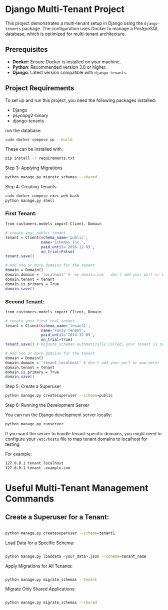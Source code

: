# Django Multi-Tenant Project

This project demonstrates a multi-tenant setup in Django using the `django-tenants` package. The configuration uses Docker to manage a PostgreSQL database, which is optimized for multi-tenant architecture.

## Prerequisites

- **Docker**: Ensure Docker is installed on your machine.
- **Python**: Recommended version 3.8 or higher.
- **Django**: Latest version compatible with `django-tenants`.

## Project Requirements

To set up and run this project, you need the following packages installed:

- Django
- psycopg2-binary
- django-tenants

run the database:

```bash
sudo docker-compose up --build
```


These can be installed with:

```bash
pip install -r requirements.txt
```

Step 3: Applying Migrations

```bash
python manage.py migrate_schemas --shared
```


Step 4: Creating Tenants


```bash
sudo docker-compose exec web bash
python manage.py shell
```

### First Tenant:
```bash
from customers.models import Client, Domain

# create your public tenant
tenant = Client(schema_name='public',
                name='Schemas Inc.',
                paid_until='2016-12-05',
                on_trial=False)
tenant.save()

# Add one or more domains for the tenant
domain = Domain()
domain.domain = 'localhost' # `my-domain.com`  don't add your port or www here! on a local server you'll want to use localhost here
domain.tenant = tenant
domain.is_primary = True
domain.save()
```


### Second Tenant:
```bash
from customers.models import Client, Domain

# create your first real tenant
tenant = Client(schema_name='tenant1',
                name='Fonzy Tenant',
                paid_until='2014-12-05',
                on_trial=True)
tenant.save() # migrate_schemas automatically called, your tenant is ready to be used!

# Add one or more domains for the tenant
domain = Domain()
domain.domain = 'tenant.localhost' # don't add your port or www here!
domain.tenant = tenant
domain.is_primary = True
domain.save()
```

Step 5: Create a Superuser


```bash
python manage.py createsuperuser --schema=public
```

Step 6: Running the Development Server

You can run the Django development server locally:

```bash
python manage.py runserver
```

If you want the server to handle tenant-specific domains, you might need to configure your `/etc/hosts` file to map tenant domains to localhost for testing.

For example:

```bash
127.0.0.1 tenant.localhost
127.0.0.1 tenant`.example.com
```


# Useful Multi-Tenant Management Commands

## Create a Superuser for a Tenant:

```bash

python manage.py createsuperuser --schema=tenant1

```
Load Data for a Specific Schema:

```bash

python manage.py loaddata <your_data>.json --schema=tenant_name

```

Apply Migrations for All Tenants:

```bash

python manage.py migrate_schemas --tenant
```
Migrate Only Shared Applications:

```bash

python manage.py migrate_schemas --shared
```